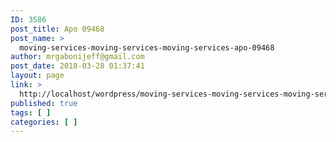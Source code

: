 ```yaml
---
ID: 3586
post_title: Apo 09468
post_name: >
  moving-services-moving-services-moving-services-apo-09468
author: mrgabonijeff@gmail.com
post_date: 2018-03-28 01:37:41
layout: page
link: >
  http://localhost/wordpress/moving-services-moving-services-moving-services-apo-09468/
published: true
tags: [ ]
categories: [ ]
---
```

